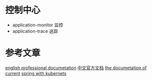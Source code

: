 控制中心
====
+ application-monitor 监控
+ application-trace 追踪


参考文章
===
[english professional documetation](https://spring.io/projects/spring-cloud)
[中文官方文档](https://springcloud.cc/)
[the documetation of current](https://cloud.spring.io/spring-cloud-static/Greenwich.RC2/multi/multi_spring-cloud.html)
[spring with kubernets](https://cloud.spring.io/spring-cloud-static/spring-cloud-kubernetes/2.1.0.RC1/single/spring-cloud-kubernetes.html#_why_do_you_need_spring_cloud_kubernetes)